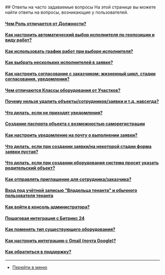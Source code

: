 <script type="text/javascript" >
   (function(m,e,t,r,i,k,a){m[i]=m[i]||function(){(m[i].a=m[i].a||[]).push(arguments)};
   m[i].l=1*new Date();k=e.createElement(t),a=e.getElementsByTagName(t)[0],k.async=1,k.src=r,a.parentNode.insertBefore(k,a)})
   (window, document, "script", "https://mc.yandex.ru/metrika/tag.js", "ym");
   ym('{{ site.yandex_metric }}', "init", {
        id:'{{ site.yandex_metric }}',
        clickmap:true,
        trackLinks:true,
        accurateTrackBounce:true,
        webvisor:true
   });
</script>
<noscript><div><img src="https://mc.yandex.ru/watch/'{{ site.yandex_metric }}'" style="position:absolute; left:-9999px;" alt="" /></div></noscript>
<!-- /Yandex.Metrika counter -->
<link rel="stylesheet" type="text/css" href="/assets/css/styles.css">
## Ответы на часто задаваемые вопросы
На этой странице вы можете найти ответы на вопросы, возникающие у пользователей.
<h4><a href="/docs/FAQ/RU/user/RoleVSPosition.html">Чем Роль отличается от Должности?</a></h4>

#### [Как настроить автоматический выбор исполнителя по геопозиции и виду работ?](docs/FAQ/RU/user/RulesOfChoiceGEO.md)
#### [Как использовать график работ при выборе исполнителя?](docs/FAQ/RU/user/Schedule.md)

<h4><a href="/docs/FAQ/RU/user/SeveralEngineers.html">Как выбрать нескольких исполнителей в заявке?</a></h4>
<h4><a href="/docs/FAQ/RU/admin/CustomerAgreement.html">Как настроить согласование с заказчиком: жизненный цикл, стадии согласования, уведомления?</a></h4>

<h4><a href="/docs/FAQ/RU/admin/PlacesVSObjectsClass.html">Чем отличаются Классы оборудования от Участков?</a></h4>

<h4><a href="/docs/FAQ/RU/user/DeletedObjects.html">Почему нельзя удалить объекты/сотрудников/заявки и т.д. навсегда?</a></h4>

<h4><a href="/docs/FAQ/RU/user/HowToNotificationsToMobile.html">Что делать, если не приходят уведомления?</a></h4>

<h4><a href="/docs/FAQ/RU/user/HowToMakePassport.html">Создание паспорта объекта с возможностью саморегистрации</a></h4>

<h4><a href="/docs/FAQ/RU/user/HowToManageNotifications.html">Как настроить уведомление на почту о выполнении заявки?</a></h4>

<h4><a href="/docs/FAQ/RU/user/HowToDealWithWhiteScreen.html">Что делать, если при создании заявки/на некоторой стадии форма заявки пустая?</a></h4>

<h4><a href="/docs/FAQ/RU/user/TheDifferenceBetweenObjectTypes.html">Что делать, если при создании оборудования система просит указать родительский объект?</a></h4>

<h4><a href="/docs/FAQ/RU/user/HowToSendInvitation.html">Как отправлять приглашение для сотрудника/заказчика?</a></h4>

<h4><a href="/docs/FAQ/RU/user/SuperAndUsualUser.html">Вход под учётной записью "Владельца тенанта" и обычного пользователя тенанта</a></h4>

<h4><a href="/docs/FAQ/RU/admin/HowToEnterTheAdmin.html">Как войти в консоль администратора?</a></h4>

<h4><a href="/docs/FAQ/RU/admin/Integration.html">Пошаговая интеграция с Битрикс 24</a></h4>

<h4><a href="/docs/FAQ/RU/user/ChangeOfObjectType.html">Как поменять тип существующего оборудования?</a></h4>

<h4><a href="/docs/FAQ/RU/user/HowToManageGmailIntegration.html">Как настроить интеграцию с Gmail (почта Google)?</a></h4>

<h4><a href="/docs/FAQ/RU/user/HowToContactSupport.html">Как обратиться в поддержку?</a></h4>

____
- [Перейти в меню](http://wiki.hubex.ru)